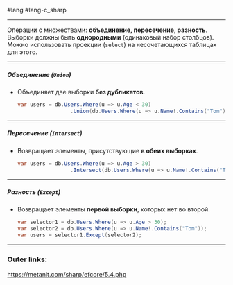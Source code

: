 #lang #lang-c_sharp 

---
Операции с множествами: **объединение, пересечение, разность**.  
Выборки должны быть **однородными** (одинаковый набор столбцов). Можно использовать проекции (`select`) на несочетающихся таблицах для этого.

---
##### **Объединение (`Union`)**  
- Объединяет две выборки **без дубликатов**.  
  ```csharp
  var users = db.Users.Where(u => u.Age < 30)
                   .Union(db.Users.Where(u => u.Name!.Contains("Tom")));
  ```  
 
---
##### **Пересечение (`Intersect`)**  
- Возвращает элементы, присутствующие **в обеих выборках**.  
  ```csharp
  var users = db.Users.Where(u => u.Age > 30)
                   .Intersect(db.Users.Where(u => u.Name!.Contains("Tom")));
  ```  

---
##### **Разность (`Except`)**  
- Возвращает элементы **первой выборки**, которых нет во второй.  
  ```csharp
  var selector1 = db.Users.Where(u => u.Age > 30);
  var selector2 = db.Users.Where(u => u.Name!.Contains("Tom"));
  var users = selector1.Except(selector2);
  ```  

---
### Outer links:
https://metanit.com/sharp/efcore/5.4.php
